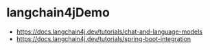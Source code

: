 # langchain4jDemo

* https://docs.langchain4j.dev/tutorials/chat-and-language-models
* https://docs.langchain4j.dev/tutorials/spring-boot-integration
